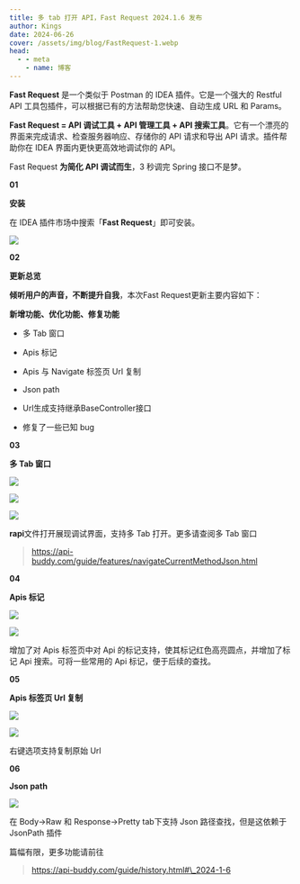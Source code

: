 ```yaml
---
title: 多 tab 打开 API，Fast Request 2024.1.6 发布
author: Kings
date: 2024-06-26
cover: /assets/img/blog/FastRequest-1.webp
head:
  - - meta
    - name: 博客
---
```


**Fast Request** 是一个类似于 Postman 的 IDEA 插件。它是一个强大的 Restful API 工具包插件，可以根据已有的方法帮助您快速、自动生成 URL 和 Params。

  

**Fast Request = API 调试工具 + API 管理工具 + API 搜索工具**。它有一个漂亮的界面来完成请求、检查服务器响应、存储你的 API 请求和导出 API 请求。插件帮助你在 IDEA 界面内更快更高效地调试你的 API。

  

Fast Request **为简化 API 调试而生**，3 秒调完 Spring 接口不是梦。


  

**01**

**安装**

在 IDEA 插件市场中搜索「**Fast Request**」即可安装。

![](/assets/img/blog/FastRequest-1.webp)

  

**02**

**更新总览**

**倾听用户的声音，不断提升自我**，本次Fast Request更新主要内容如下：  

**新增功能、优化功能、修复功能**  

*   多 Tab 窗口
    
*   Apis 标记
    
*   Apis 与 Navigate 标签页 Url 复制
    
*   Json path
    
*   Url生成支持继承BaseController接口
    
*   修复了一些已知 bug
    

  

**03**

**多 Tab 窗口**

![](/assets/img/blog/FastRequest-2.webp)

![](/assets/img/blog/FastRequest-3.webp)

![](/assets/img/blog/FastRequest-4.webp)

**rapi**文件打开展现调试界面，支持多 Tab 打开。更多请查阅多 Tab 窗口

> https://api-buddy.com/guide/features/navigateCurrentMethodJson.html

  

**04**

**Apis 标记**

![](/assets/img/blog/FastRequest-5.webp)

![](/assets/img/blog/FastRequest-6.webp)

增加了对 Apis 标签页中对 Api 的标记支持，使其标记红色高亮圆点，并增加了标记 Api 搜索。可将一些常用的 Api 标记，便于后续的查找。

  

**05**

**Apis 标签页 Url 复制**

![](/assets/img/blog/FastRequest-7.webp)

![](/assets/img/blog/FastRequest-8.webp)

右键选项支持复制原始 Url

**06**

**Json path**

![](/assets/img/blog/FastRequest-9.webp)

  

在 Body->Raw 和 Response->Pretty tab下支持 Json 路径查找，但是这依赖于JsonPath 插件

  

篇幅有限，更多功能请前往

> https://api-buddy.com/guide/history.html#\_2024-1-6